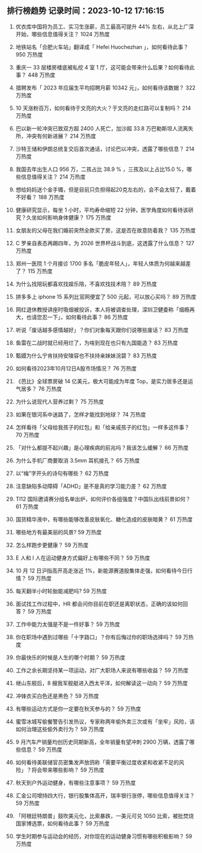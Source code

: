 
## 排行榜趋势 记录时间：2023-10-12 17:16:15
  
  1. 优衣库中国将为员工、实习生涨薪，员工最高可提升 44% 左右，从北上广深开始，哪些信息值得关注？ 1024 万热度
    
  2. 地铁站名「合肥火车站」翻译成「 Hefei Huochezhan 」，如何看待此事？ 950 万热度
    
  3. 重庆一 33 层楼房楼底被私挖 4 室 1 厅，这可能会带来什么后果？如何看待此事？ 448 万热度
    
  4. 猎聘发布「 2023 年应届生平均招聘月薪 10342 元」，如何看待该数据？ 322 万热度
    
  5. 10 天涨粉百万，如何看待于文亮的大火？于文亮的走红路可以复制吗？ 214 万热度
    
  6. 巴以新一轮冲突已致双方超 2400 人死亡，加沙超 33.8 万巴勒斯坦人流离失所，冲突有何新进展？ 214 万热度
    
  7. 沙特王储和伊朗总统复交后首次通话，讨论巴以冲突，透露了哪些信息？ 214 万热度
    
  8. 我国去年出生人口 956 万，二孩占比 38.9 % ，三孩及以上占比15.0 %，哪些信息值得关注？ 214 万热度
    
  9. 想给妈妈送个金手镯，但是目前只负担得起20克左右的，会不会太轻了，戴着不好看？ 188 万热度
    
  10. 健康研究显示，每坐 1 小时，平均寿命缩短 22 分钟，医学角度如何看待该研究？久坐如何影响身体健康？ 175 万热度
    
  11. 女朋友的父母在我们婚前突然全款买了房，这是否在故意防着我？ 135 万热度
    
  12. C 罗亲自表态再踢四年，为 2026 世界杯战斗到底，这透露了什么信息？ 127 万热度
    
  13. 郑州一医院 1 个月接诊 1700 多名「脆皮年轻人」，年轻人体质为何越来越差了？ 115 万热度
    
  14. 为什么找陪玩都喜欢找娱乐陪，不喜欢找技术陪？ 89 万热度
    
  15. 拼多多上 iphone 15 系列比官网便宜了 500 元起，可以放心买吗？ 89 万热度
    
  16. 网红退休教授讲座时吸烟被投诉，本人将被调查处理，深圳卫健委称「烟瘾再大，也请您忍一下」，如何看待此事？ 86 万热度
    
  17. 听说「废话越多感情越好」？你们对象每天跟你们说哪些废话？ 83 万热度
    
  18. 鱼雷在二战时就已经用烂了，为啥到现在也只有九国能造？ 83 万热度
    
  19. 甄嬛为什么宁肯扶持安陵容也不扶持亲妹妹浣碧？ 83 万热度
    
  20. 如何看待2023年10月12日A股市场情况？ 76 万热度
    
  21. 《芭比》全球票房破 14 亿美元，极大可能成为年度 Top，是实力居多还是运气居多？ 76 万热度
    
  22. 为什么说现代人营养过剩？ 75 万热度
    
  23. 如果在银河系中迷路了，怎样才能找到地球？ 74 万热度
    
  24. 怎样看待「父母给我孩子的红包」和「给亲戚孩子的红包」一样多这件事？ 70 万热度
    
  25. 「对什么都提不起兴趣」是心理疾病的前兆吗？我该怎么缓解？ 66 万热度
    
  26. 为什么手机厂商要取消 3.5mm 耳机接孔？ 65 万热度
    
  27. 以“梅”字开头的诗句有哪些？ 62 万热度
    
  28. 注意缺陷多动障碍「ADHD」是不是真的学习能力差？ 62 万热度
    
  29. TI12 国际邀请赛分组名单出炉，如何评价各组强度？中国队出线前景如何？ 61 万热度
    
  30. 国货精华液中，有哪些能够改善皮肤氧化、糖化造成的皮肤暗黄？ 61 万热度
    
  31. 哪些地方有最美丽的风景? 59 万热度
    
  32. 怎么样跑步更健康？ 59 万热度
    
  33. E 人和 I 人在运动健身方式偏好上有哪些不同？ 59 万热度
    
  34. 10 月 12 日沪指高开高走涨近 1%，新能源赛道股集体走强，如何看待今日行情？ 59 万热度
    
  35. 每天翻半小时轮胎能减肥吗? 59 万热度
    
  36. 面试找工作过程中，HR 都会问你目前在职还是离职状态，正确的该如何回答？ 59 万热度
    
  37. 工作中能力太强是不是一件好事？ 59 万热度
    
  38. 你在职场中遇到过哪些「十字路口」？你有后悔过你的职场选择吗？ 59 万热度
    
  39. 你最快乐的时候是人生的哪个时期？ 59 万热度
    
  40. 工作之余长期坚持某一项运动，对广大职场人来说有哪些收益？ 59 万热度
    
  41. 继山东舰后，8 艘我军舰艇进入西太平洋，如何解读这一动向？ 59 万热度
    
  42. 冲锋衣买白色还是黑色？ 59 万热度
    
  43. 有哪些运动方式是你一定要在秋天参与的？ 59 万热度
    
  44. 蜜雪冰城写偷餐警告引发热议，专家称两年偷外卖三次或有「坐牢」风险，该如何治理这些偷外卖行为？ 59 万热度
    
  45. 9 月汽车产销量均创历史同期新高，全年销量有望冲刺 2900 万辆，透露了哪些信息？ 59 万热度
    
  46. 如何看待美联储官员密集发声放鸽称「需要平衡过度收紧和收紧不足的风险」？将会带来哪些影响？ 59 万热度
    
  47. 秋天到户外运动健身，有哪些注意事项？ 59 万热度
    
  48. 汇金公司增持四大行，银行股集体高开，瑞丰银行涨停，哪些信息值得关注？ 59 万热度
    
  49. 「阿根廷特朗普」鼓吹美元化，比索暴跌，一美元可兑 1050 比索，被批焚烧国家博选票，如何看待此事？ 59 万热度
    
  50. 学生时期参与运动会的经历，对你现在的运动健身习惯有哪些积极影响？ 59 万热度
    